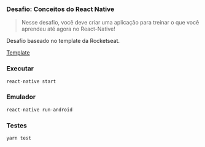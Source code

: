 ### Desafio: Conceitos do React Native

> Nesse desafio, você deve criar uma aplicação para treinar o que você aprendeu até agora no React-Native!

Desafio baseado no template da Rocketseat.

[Template](https://github.com/Rocketseat/bootcamp-gostack-desafios/tree/master/desafio-conceitos-nodejs)

### Executar

```js
react-native start
```

### Emulador

```js
react-native run-android
```

### Testes

```js
yarn test
```